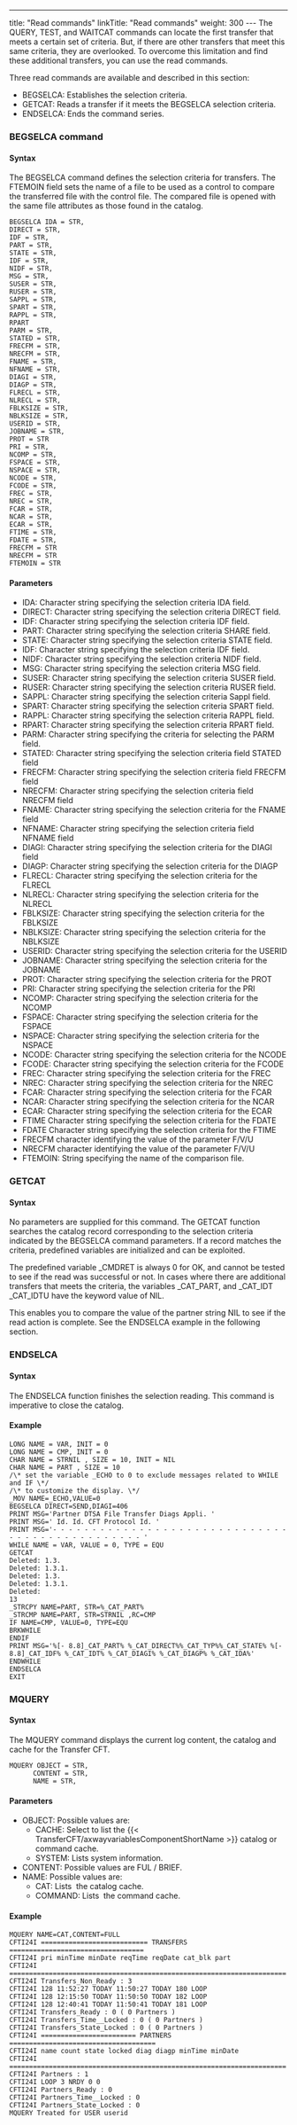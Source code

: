 ---
title: "Read commands"
linkTitle: "Read commands"
weight: 300
--- The QUERY, TEST, and WAITCAT commands can locate the first transfer that meets a certain set of criteria. But, if there are other transfers that meet this same criteria, they are overlooked. To overcome this limitation and find these additional transfers, you can use the read commands.

Three read commands are available and described in this section:

- BEGSELCA: Establishes the selection criteria.
- GETCAT: Reads a transfer if it meets the BEGSELCA selection criteria.
- ENDSELCA: Ends the command series.

### BEGSELCA command

#### Syntax

The BEGSELCA command defines the selection criteria for transfers. The FTEMOIN field sets the name of a file to be used as a control to compare the transferred file with the control file. The compared file is opened with the same file attributes as those found in the catalog.

```
BEGSELCA IDA = STR,
DIRECT = STR,
IDF = STR,
PART = STR,
STATE = STR,
IDF = STR,
NIDF = STR,
MSG = STR,
SUSER = STR,
RUSER = STR,
SAPPL = STR,
SPART = STR,
RAPPL = STR,
RPART
PARM = STR,
STATED = STR,
FRECFM = STR,
NRECFM = STR,
FNAME = STR,
NFNAME = STR,
DIAGI = STR,
DIAGP = STR,
FLRECL = STR,
NLRECL = STR,
FBLKSIZE = STR,
NBLKSIZE = STR,
USERID = STR,
JOBNAME = STR,
PROT = STR
PRI = STR,
NCOMP = STR,
FSPACE = STR,
NSPACE = STR,
NCODE = STR,
FCODE = STR,
FREC = STR,
NREC = STR,
FCAR = STR,
NCAR = STR,
ECAR = STR,
FTIME = STR,
FDATE = STR,
FRECFM = STR
NRECFM = STR
FTEMOIN = STR
```

#### Parameters

- IDA: Character string specifying the selection criteria IDA field.
- DIRECT: Character string specifying the selection criteria DIRECT field.
- IDF: Character string specifying the selection criteria IDF field.
- PART: Character string specifying the selection criteria SHARE field.
- STATE: Character string specifying the selection criteria STATE field.
- IDF: Character string specifying the selection criteria IDF field.
- NIDF: Character string specifying the selection criteria NIDF field.
- MSG: Character string specifying the selection criteria MSG field.
- SUSER: Character string specifying the selection criteria SUSER field.
- RUSER: Character string specifying the selection criteria RUSER field.
- SAPPL: Character string specifying the selection criteria Sappl field.
- SPART: Character string specifying the selection criteria SPART field.
- RAPPL: Character string specifying the selection criteria RAPPL field.
- RPART: Character string specifying the selection criteria RPART field.
- PARM: Character string specifying the criteria for selecting the PARM field.
- STATED: Character string specifying the selection criteria field STATED field
- FRECFM: Character string specifying the selection criteria field FRECFM field
- NRECFM: Character string specifying the selection criteria field NRECFM field
- FNAME: Character string specifying the selection criteria for the FNAME field
- NFNAME: Character string specifying the selection criteria field NFNAME field
- DIAGI: Character string specifying the selection criteria for the DIAGI field
- DIAGP: Character string specifying the selection criteria for the DIAGP
- FLRECL: Character string specifying the selection criteria for the FLRECL
- NLRECL: Character string specifying the selection criteria for the NLRECL
- FBLKSIZE: Character string specifying the selection criteria for the FBLKSIZE
- NBLKSIZE: Character string specifying the selection criteria for the NBLKSIZE
- USERID: Character string specifying the selection criteria for the USERID
- JOBNAME: Character string specifying the selection criteria for the JOBNAME
- PROT: Character string specifying the selection criteria for the PROT
- PRI: Character string specifying the selection criteria for the PRI
- NCOMP: Character string specifying the selection criteria for the NCOMP
- FSPACE: Character string specifying the selection criteria for the FSPACE
- NSPACE: Character string specifying the selection criteria for the NSPACE
- NCODE: Character string specifying the selection criteria for the NCODE
- FCODE: Character string specifying the selection criteria for the FCODE
- FREC: Character string specifying the selection criteria for the FREC
- NREC: Character string specifying the selection criteria for the NREC
- FCAR: Character string specifying the selection criteria for the FCAR
- NCAR: Character string specifying the selection criteria for the NCAR
- ECAR: Character string specifying the selection criteria for the ECAR
- FTIME Character string specifying the selection criteria for the FDATE
- FDATE Character string specifying the selection criteria for the FTIME
- FRECFM character identifying the value of the parameter F/V/U
- NRECFM character identifying the value of the parameter F/V/U
- FTEMOIN: String specifying the name of the comparison file.

### GETCAT

#### Syntax

No parameters are supplied for this command. The GETCAT function searches the catalog record corresponding to the selection criteria indicated by the BEGSELCA command parameters. If a record matches the criteria, predefined variables are initialized and can be exploited.

The predefined variable _CMDRET is always 0 for OK, and cannot be tested to see if the read was successful or not. In cases where there are additional transfers that meets the criteria, the variables _CAT_PART, and _CAT_IDT _CAT_IDTU have the keyword value of NIL.

This enables you to compare the value of the partner string NIL to see if the read action is complete. See the ENDSELCA example in the following section.

### ENDSELCA

#### Syntax

The ENDSELCA function finishes the selection reading. This command is imperative to close the catalog.

#### Example

```
LONG NAME = VAR, INIT = 0
LONG NAME = CMP, INIT = 0
CHAR NAME = STRNIL , SIZE = 10, INIT = NIL
CHAR NAME = PART , SIZE = 10
/\* set the variable _ECHO to 0 to exclude messages related to WHILE and IF \*/
/\* to customize the display. \*/
_MOV NAME=_ECHO,VALUE=0
BEGSELCA DIRECT=SEND,DIAGI=406
PRINT MSG='Partner DTSA File Transfer Diags Appli. '
PRINT MSG=' Id. Id. CFT Protocol Id. '
PRINT MSG='- - - - - - - - - - - - - - - - - - - - - - - - - - - - - - - - - - - - - - - - - - - - - - - '
WHILE NAME = VAR, VALUE = 0, TYPE = EQU
GETCAT
Deleted: 1.3.
Deleted: 1.3.1.
Deleted: 1.3.
Deleted: 1.3.1.
Deleted:
13
_STRCPY NAME=PART, STR=%_CAT_PART%
_STRCMP NAME=PART, STR=STRNIL ,RC=CMP
IF NAME=CMP, VALUE=0, TYPE=EQU
BRKWHILE
ENDIF
PRINT MSG='%[- 8.8]_CAT_PART% %_CAT_DIRECT%%_CAT_TYP%%_CAT_STATE% %[- 8.8]_CAT_IDF% %_CAT_IDT% %_CAT_DIAGI% %_CAT_DIAGP% %_CAT_IDA%'
ENDWHILE
ENDSELCA
EXIT
```

### MQUERY

#### Syntax

The MQUERY command displays the current log content, the catalog and cache for the Transfer CFT.

```
MQUERY OBJECT = STR,
      CONTENT = STR,
      NAME = STR,
```

#### Parameters

- OBJECT: Possible values ​​are:
    - CACHE: Select to list the {{< TransferCFT/axwayvariablesComponentShortName >}} catalog or command cache.
    - SYSTEM: Lists system information.
- CONTENT: Possible values ​​are FUL / BRIEF.
- NAME: Possible values ​​are:
    - CAT: Lists  the catalog cache.
    - COMMAND: Lists  the command cache.

#### Example

```
MQUERY NAME=CAT,CONTENT=FULL
CFTI24I =========================== TRANSFERS ==================================
CFTI24I pri minTime minDate reqTime reqDate cat_blk part
CFTI24I ======================================================================
CFTI24I Transfers_Non_Ready : 3
CFTI24I 128 11:52:27 TODAY 11:50:27 TODAY 180 LOOP
CFTI24I 128 12:15:50 TODAY 11:50:50 TODAY 182 LOOP
CFTI24I 128 12:40:41 TODAY 11:50:41 TODAY 181 LOOP
CFTI24I Transfers_Ready : 0 ( 0 Partners )
CFTI24I Transfers_Time__Locked : 0 ( 0 Partners )
CFTI24I Transfers_State_Locked : 0 ( 0 Partners )
CFTI24I ======================== PARTNERS =====================================
CFTI24I name count state locked diag diagp minTime minDate
CFTI24I ======================================================================
CFTI24I Partners : 1
CFTI24I LOOP 3 NRDY 0 0
CFTI24I Partners_Ready : 0
CFTI24I Partners_Time__Locked : 0
CFTI24I Partners_State_Locked : 0
MQUERY Treated for USER userid
```
